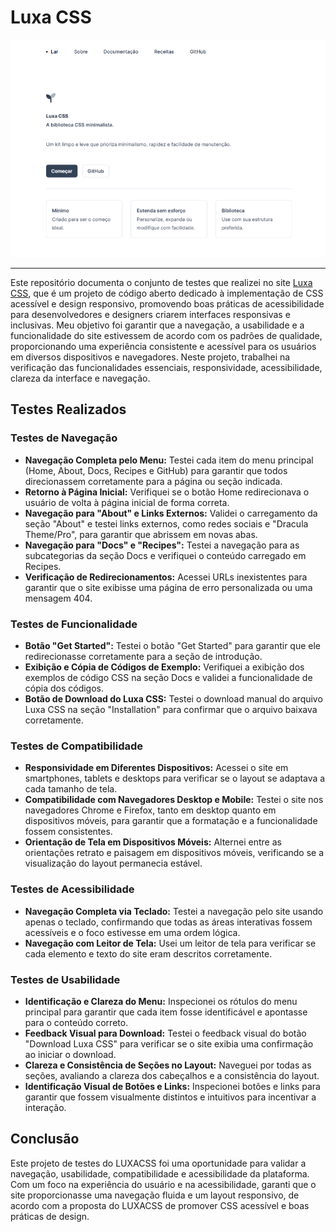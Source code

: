 # Luxa CSS

![Imagem da página inicial do app](imag.luxacss.png)
___

Este repositório documenta o conjunto de testes que realizei no site [Luxa CSS](https://www.luxacss.com/), que é um projeto de código aberto dedicado à implementação de CSS acessível e design responsivo, promovendo boas práticas de acessibilidade para desenvolvedores e designers criarem interfaces responsivas e inclusivas. Meu objetivo foi garantir que a navegação, a usabilidade e a funcionalidade do site estivessem de acordo com os padrões de qualidade, proporcionando uma experiência consistente e acessível para os usuários em diversos dispositivos e navegadores. Neste projeto, trabalhei na verificação das funcionalidades essenciais, responsividade, acessibilidade, clareza da interface e navegação.

## Testes Realizados

### Testes de Navegação

- **Navegação Completa pelo Menu:** Testei cada item do menu principal (Home, About, Docs, Recipes e GitHub) para garantir que todos direcionassem corretamente para a página ou seção indicada.
- **Retorno à Página Inicial:** Verifiquei se o botão Home redirecionava o usuário de volta à página inicial de forma correta.
- **Navegação para "About" e Links Externos:** Validei o carregamento da seção "About" e testei links externos, como redes sociais e "Dracula Theme/Pro", para garantir que abrissem em novas abas.
- **Navegação para "Docs" e "Recipes":** Testei a navegação para as subcategorias da seção Docs e verifiquei o conteúdo carregado em Recipes.
- **Verificação de Redirecionamentos:** Acessei URLs inexistentes para garantir que o site exibisse uma página de erro personalizada ou uma mensagem 404.

### Testes de Funcionalidade

- **Botão "Get Started":** Testei o botão "Get Started" para garantir que ele redirecionasse corretamente para a seção de introdução.
- **Exibição e Cópia de Códigos de Exemplo:** Verifiquei a exibição dos exemplos de código CSS na seção Docs e validei a funcionalidade de cópia dos códigos.
- **Botão de Download do Luxa CSS:** Testei o download manual do arquivo Luxa CSS na seção "Installation" para confirmar que o arquivo baixava corretamente.

### Testes de Compatibilidade

- **Responsividade em Diferentes Dispositivos:** Acessei o site em smartphones, tablets e desktops para verificar se o layout se adaptava a cada tamanho de tela.
- **Compatibilidade com Navegadores Desktop e Mobile:** Testei o site nos navegadores Chrome e Firefox, tanto em desktop quanto em dispositivos móveis, para garantir que a formatação e a funcionalidade fossem consistentes.
- **Orientação de Tela em Dispositivos Móveis:** Alternei entre as orientações retrato e paisagem em dispositivos móveis, verificando se a visualização do layout permanecia estável.

### Testes de Acessibilidade

- **Navegação Completa via Teclado:** Testei a navegação pelo site usando apenas o teclado, confirmando que todas as áreas interativas fossem acessíveis e o foco estivesse em uma ordem lógica.
- **Navegação com Leitor de Tela:** Usei um leitor de tela para verificar se cada elemento e texto do site eram descritos corretamente.

### Testes de Usabilidade

- **Identificação e Clareza do Menu:** Inspecionei os rótulos do menu principal para garantir que cada item fosse identificável e apontasse para o conteúdo correto.
- **Feedback Visual para Download:** Testei o feedback visual do botão "Download Luxa CSS" para verificar se o site exibia uma confirmação ao iniciar o download.
- **Clareza e Consistência de Seções no Layout:** Naveguei por todas as seções, avaliando a clareza dos cabeçalhos e a consistência do layout.
- **Identificação Visual de Botões e Links:** Inspecionei botões e links para garantir que fossem visualmente distintos e intuitivos para incentivar a interação.

## Conclusão

Este projeto de testes do LUXACSS foi uma oportunidade para validar a navegação, usabilidade, compatibilidade e acessibilidade da plataforma. Com um foco na experiência do usuário e na acessibilidade, garanti que o site proporcionasse uma navegação fluida e um layout responsivo, de acordo com a proposta do LUXACSS de promover CSS acessível e boas práticas de design.
